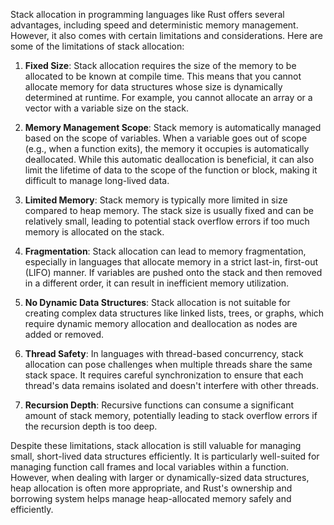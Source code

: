 Stack allocation in programming languages like Rust offers several advantages, including speed and deterministic memory management. However, it also comes with certain limitations and considerations. Here are some of the limitations of stack allocation:

1. **Fixed Size**: Stack allocation requires the size of the memory to be allocated to be known at compile time. This means that you cannot allocate memory for data structures whose size is dynamically determined at runtime. For example, you cannot allocate an array or a vector with a variable size on the stack.

2. **Memory Management Scope**: Stack memory is automatically managed based on the scope of variables. When a variable goes out of scope (e.g., when a function exits), the memory it occupies is automatically deallocated. While this automatic deallocation is beneficial, it can also limit the lifetime of data to the scope of the function or block, making it difficult to manage long-lived data.

3. **Limited Memory**: Stack memory is typically more limited in size compared to heap memory. The stack size is usually fixed and can be relatively small, leading to potential stack overflow errors if too much memory is allocated on the stack.

4. **Fragmentation**: Stack allocation can lead to memory fragmentation, especially in languages that allocate memory in a strict last-in, first-out (LIFO) manner. If variables are pushed onto the stack and then removed in a different order, it can result in inefficient memory utilization.

5. **No Dynamic Data Structures**: Stack allocation is not suitable for creating complex data structures like linked lists, trees, or graphs, which require dynamic memory allocation and deallocation as nodes are added or removed.

6. **Thread Safety**: In languages with thread-based concurrency, stack allocation can pose challenges when multiple threads share the same stack space. It requires careful synchronization to ensure that each thread's data remains isolated and doesn't interfere with other threads.

7. **Recursion Depth**: Recursive functions can consume a significant amount of stack memory, potentially leading to stack overflow errors if the recursion depth is too deep.

Despite these limitations, stack allocation is still valuable for managing small, short-lived data structures efficiently. It is particularly well-suited for managing function call frames and local variables within a function. However, when dealing with larger or dynamically-sized data structures, heap allocation is often more appropriate, and Rust's ownership and borrowing system helps manage heap-allocated memory safely and efficiently.
